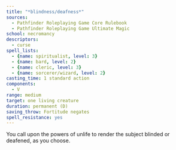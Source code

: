 ```yaml
---
title: "*blindness/deafness*"
sources:
  - Pathfinder Roleplaying Game Core Rulebook
  - Pathfinder Roleplaying Game Ultimate Magic
school: necromancy
descriptors:
  - curse
spell_lists:
  - {name: spiritualist, level: 3}
  - {name: bard, level: 2}
  - {name: cleric, level: 3}
  - {name: sorcerer/wizard, level: 2}
casting_time: 1 standard action
components:
  - V
range: medium
target: one living creature
duration: permanent (D)
saving_throw: Fortitude negates
spell_resistance: yes
---
```


You call upon the powers of unlife to render the subject blinded or deafened, as you choose.

